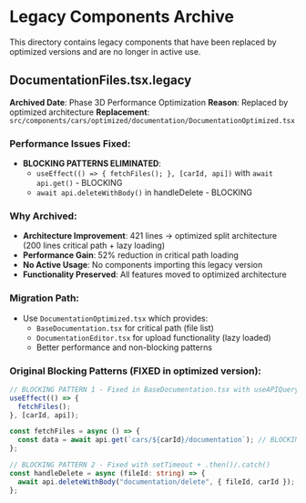 # Legacy Components Archive

This directory contains legacy components that have been replaced by optimized versions and are no longer in active use.

## DocumentationFiles.tsx.legacy

**Archived Date**: Phase 3D Performance Optimization
**Reason**: Replaced by optimized architecture
**Replacement**: `src/components/cars/optimized/documentation/DocumentationOptimized.tsx`

### Performance Issues Fixed:

- **BLOCKING PATTERNS ELIMINATED**:
  - `useEffect(() => { fetchFiles(); }, [carId, api])` with `await api.get()` - BLOCKING
  - `await api.deleteWithBody()` in handleDelete - BLOCKING

### Why Archived:

- **Architecture Improvement**: 421 lines → optimized split architecture (200 lines critical path + lazy loading)
- **Performance Gain**: 52% reduction in critical path loading
- **No Active Usage**: No components importing this legacy version
- **Functionality Preserved**: All features moved to optimized architecture

### Migration Path:

- Use `DocumentationOptimized.tsx` which provides:
  - `BaseDocumentation.tsx` for critical path (file list)
  - `DocumentationEditor.tsx` for upload functionality (lazy loaded)
  - Better performance and non-blocking patterns

### Original Blocking Patterns (FIXED in optimized version):

```typescript
// BLOCKING PATTERN 1 - Fixed in BaseDocumentation.tsx with useAPIQuery
useEffect(() => {
  fetchFiles();
}, [carId, api]);

const fetchFiles = async () => {
  const data = await api.get(`cars/${carId}/documentation`); // BLOCKING
};

// BLOCKING PATTERN 2 - Fixed with setTimeout + .then()/.catch()
const handleDelete = async (fileId: string) => {
  await api.deleteWithBody("documentation/delete", { fileId, carId }); // BLOCKING
};
```
